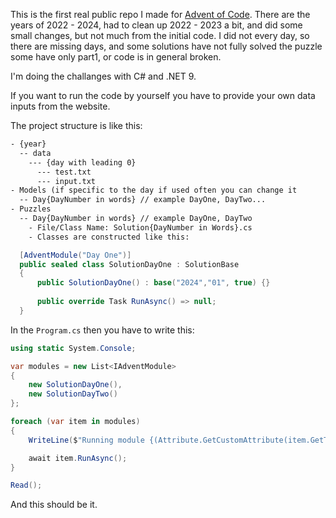 This is the first real public repo I made for [Advent of Code](https://adventofcode.com).
There are the years of 2022 - 2024, had to clean up 2022 - 2023 a bit, and did some small changes, but not much from the initial code.
I did not every day, so there are missing days, and some solutions have not fully solved the puzzle some have only part1, or code is in general broken. 

I'm doing the challanges with C# and .NET 9.

If you want to run the code by yourself you have to provide your own data inputs from the website.

The project structure is like this:

```txt
- {year}
  -- data
	--- {day with leading 0}
	  --- test.txt
	  --- input.txt
- Models (if specific to the day if used often you can change it
  -- Day{DayNumber in words} // example DayOne, DayTwo...
- Puzzles
  -- Day{DayNumber in words} // example DayOne, DayTwo
    - File/Class Name: Solution{DayNumber in Words}.cs
    - Classes are constructed like this:
```
```cs
  [AdventModule("Day One")]
  public sealed class SolutionDayOne : SolutionBase
  {
      public SolutionDayOne() : base("2024","01", true) {}
  
      public override Task RunAsync() => null;
  }
  ```
In the `Program.cs` then you have to write this:
```cs
using static System.Console;

var modules = new List<IAdventModule>
{
    new SolutionDayOne(),
    new SolutionDayTwo()
};

foreach (var item in modules)
{
    WriteLine($"Running module {(Attribute.GetCustomAttribute(item.GetType(), typeof(AdventModuleAttribute)) as AdventModuleAttribute)?.Name}");

    await item.RunAsync();
}

Read();
```

And this should be it.
